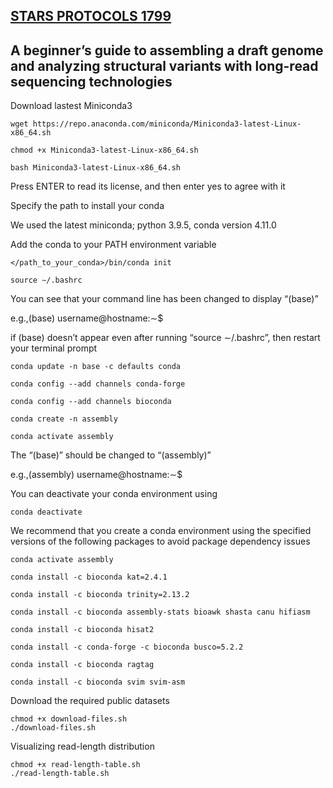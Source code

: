 ## [STARS PROTOCOLS 1799](https://star-protocols.cell.com/protocols/1799)

## A beginner’s guide to assembling a draft genome and analyzing structural variants with long-read sequencing technologies

Download lastest Miniconda3

  ```
  wget https://repo.anaconda.com/miniconda/Miniconda3-latest-Linux-x86_64.sh

  chmod +x Miniconda3-latest-Linux-x86_64.sh

  bash Miniconda3-latest-Linux-x86_64.sh
  ```

Press ENTER to read its license, and then enter yes to agree with it

Specify the path to install your conda

We used the latest miniconda; python 3.9.5, conda version 4.11.0

Add the conda to your PATH environment variable

  ```
  </path_to_your_conda>/bin/conda init

  source ∼/.bashrc
  ```

You can see that your command line has been changed to display “(base)”

e.g.,(base) username@hostname:∼$

if (base) doesn’t appear even after running “source ∼/.bashrc”, then restart your terminal prompt

  ```
  conda update -n base -c defaults conda

  conda config --add channels conda-forge

  conda config --add channels bioconda

  conda create -n assembly

  conda activate assembly
  ```

The “(base)” should be changed to “(assembly)”

e.g.,(assembly) username@hostname:∼$

You can deactivate your conda environment using

  ```
  conda deactivate
  ```

We recommend that you create a conda environment using the specified versions of the following packages to avoid package dependency issues

  ```
  conda activate assembly

  conda install -c bioconda kat=2.4.1

  conda install -c bioconda trinity=2.13.2

  conda install -c bioconda assembly-stats bioawk shasta canu hifiasm

  conda install -c bioconda hisat2

  conda install -c conda-forge -c bioconda busco=5.2.2

  conda install -c bioconda ragtag

  conda install -c bioconda svim svim-asm
  ```

Download the required public datasets

  ```
  chmod +x download-files.sh
  ./download-files.sh
  ```

Visualizing read-length distribution

  ```
  chmod +x read-length-table.sh
  ./read-length-table.sh
  ```
